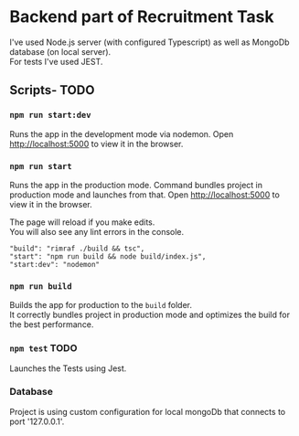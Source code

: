 # Backend part of Recruitment Task 
I've used Node.js server (with configured Typescript) as well as MongoDb database (on local server).\
For tests I've used JEST.

## Scripts- TODO

### `npm run start:dev`

Runs the app in the development mode via nodemon.
Open [http://localhost:5000](http://localhost:5000) to view it in the browser.

### `npm run start`

Runs the app in the production mode.
Command bundles project in production mode and launches from that.
Open [http://localhost:5000](http://localhost:5000) to view it in the browser.

The page will reload if you make edits.\
You will also see any lint errors in the console.

    "build": "rimraf ./build && tsc",
    "start": "npm run build && node build/index.js",
    "start:dev": "nodemon"

### `npm run build`

Builds the app for production to the `build` folder.\
It correctly bundles project in production mode and optimizes the build for the best performance.

### `npm test` TODO

Launches the Tests using Jest.

### Database
Project is using custom configuration for local mongoDb that connects to port '127.0.0.1'.
